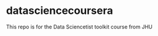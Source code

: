 datasciencecoursera
===================

This repo is for the Data Sciencetist toolkit course from JHU
